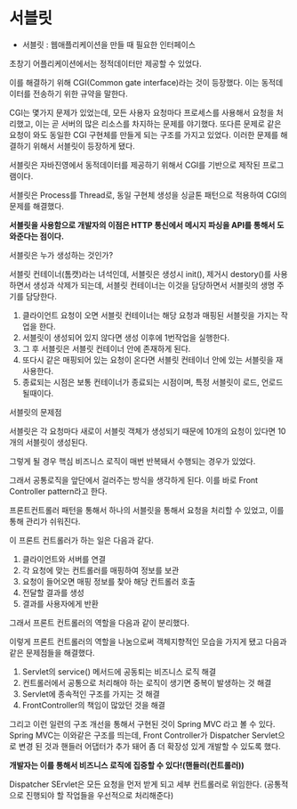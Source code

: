 # 서블릿

- 서블릿 : 웹애플리케이션을 만들 때 필요한 인터페이스

초창기 어플리케이션에서는 정적데이터만 제공할 수 있었다.

이를 해결하기 위해 CGI(Common gate interface)라는 것이 등장했다. 이는 동적데이터를 전송하기 위한 규약을 말한다.

 CGI는 몇가지 문제가 있었는데, 모든 사용자 요청마다 프로세스를 사용해서 요청을 처리했고, 이는 곧 서버의 많은 리소스를 차지하는 문제를 야기했다. 또다른 문제로 같은 요청이 와도 동일한 CGI 구현체를 만들게 되는 구조를 가지고 있었다. 이러한 문제를 해결하기 위해서 서블릿이 등장하게 됐다.

서블릿은 자바진영에서 동적데이터를 제공하기 위해서 CGI를 기반으로 제작된 프로그램이다.

서블릿은 Process를 Thread로, 동일 구현체 생성을 싱글톤 패턴으로 적용하여 CGI의 문제를 해결했다.

**서블릿을 사용함으로 개발자의 이점은 HTTP 통신에서 메시지 파싱을 API를 통해서 도와준다는 점이다.**

서블릿은 누가 생성하는 것인가?

서블릿 컨테이너(톰캣)라는 녀석인데, 서블릿은 생성시 init(), 제거시 destory()를 사용하면서 생성과 삭제가 되는데, 서블릿 컨테이너는 이것을 담당하면서 서블릿의 생명 주기를 담당한다.

1. 클라이언트 요청이 오면 서블릿 컨테이너는 해당 요청과 매핑된 서블릿을 가지는 작업을 한다.
2. 서블릿이 생성되어 있지 않다면 생성 이후에 1번작업을 실행한다.
3. 그 후 서블릿은 서블릿 컨테이너 안에 존재하게 된다.
4. 또다시 같은 매핑되어 있는 요청이 온다면 서블릿 컨테이너 안에 있는 서블릿을 재사용한다.
5. 종료되는 시점은 보통 컨테이너가 종료되는 시점이며, 특정 서블릿이 로드, 언로드 될때이다.

서블릿의 문제점

서블릿은 각 요청마다 새로이 서블릿 객체가 생성되기 때문에 10개의 요청이 있다면 10개의 서블릿이 생성된다.

그렇게 될 경우 핵심 비즈니스 로직이 매번 반복돼서 수행되는 경우가 있었다.

그래서 공통로직을 앞단에서 걸러주는 방식을 생각하게 된다. 이를 바로 Front Controller pattern라고 한다.

프론트컨트롤러 패턴을 통해서 하나의 서블릿을 통해서 요청을 처리할 수 있었고, 이를 통해 관리가 쉬워진다.

이 프론트 컨트롤러가 하는 일은 다음과 같다.

1. 클라이언트와 서버를 연결
2. 각 요청에 맞는 컨트롤러를 매핑하여 정보를 보관
3. 요청이 들어오면 매핑 정보를 찾아 해당 컨트롤러 호출
4. 전달할 결과를 생성
5. 결과를 사용자에게 반환

그래서 프론트 컨트롤러의 역할을 다음과 같이 분리했다.

이렇게 프론트 컨트롤러의 역할을 나눔으로써 객체지향적인 모습을 가지게 됐고 다음과 같은 문제점들을 해결했다.

1. Servlet의 service() 메서드에 공동퇴는 비즈니스 로직 해결
2. 컨트롤러에서 공통으로 처리해야 하는 로직이 생기면 중복이 발생하는 것 해결
3. Servlet에 종속적인 구조를 가지는 것 해결
4. FrontController의 책임이 많았던 것을 해결

그리고 이런 일련의 구조 개선을 통해서 구현된 것이 Spring MVC 라고 볼 수 있다.
Spring MVC는 이와같은 구조를 띄는데, Front Controller가 Dispatcher Servlet으로 변경 된 것과 핸들러 어댑터가 추가 돼어 좀 더 확장성 있게 개발할 수 있도록 했다.

**개발자는 이를 통해서 비즈니스 로직에 집중할 수 있다!(핸들러(컨트롤러))**

Dispatcher SErvlet은 모든 요청을 먼저 받게 되고 세부 컨트롤러로 위임한다. (공통적으로 진행되야 할 작업들을 우선적으로 처리해준다)
